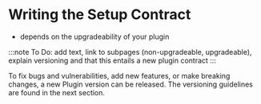 # Writing the Setup Contract

- depends on the upgradeability of your plugin

:::note
To Do: add text, link to subpages (non-upgradeable, upgradeable), explain versioning and that this entails a new plugin contract
:::

To fix bugs and vulnerabilities, add new features, or make breaking changes, a new Plugin version can be released. The versioning guidelines are found in the next section.